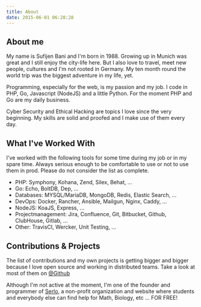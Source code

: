 ```yaml
---
title: About
date: 2015-06-01 06:28:28
---
```


## About me
My name is Sufijen Bani and I'm born in 1988. Growing up in Munich was great and I still enjoy the city-life here. But I also love to travel, meet new people, cultures and I'm not rooted in Germany. My ten month round the world trip was the biggest adventure in my life, yet.

Programming, especially for the web, is my passion and my job. I code in PHP, Go, Javascript (NodeJS) and a little Python. For the moment PHP and Go are my daily business.

Cyber Security and Ethical Hacking are topics I love since the very beginning. My skills are solid and proofed and I make use of them every day.

## What I've Worked With
I've worked with the following tools for some time during my job or in my spare time. Always serious enough to be comfortable to use or not to use them in prod. Please do not consider the list as complete.

 - PHP: Symphony, Kohana, Zend, Silex, Behat, ...
 - Go: Echo, BoltDB, Dep, ...
 - Databases: MYSQL/MariaDB, MongoDB, Redis, Elastic Search, ...
 - DevOps: Docker, Rancher, Ansible, Mailgun, Nginx, Caddy, ...
 - NodeJS: KoaJS, Express, ...
 - Projectmanagement: Jira, Confluence, Git, Bitbucket, Github, ClubHouse, Gitlab, ...
 - Other: TravisCI, Wercker, Unit Testing, ...

## Contributions & Projects
The list of contributions and my own projects is getting bigger and bigger because I love open source and working in distributed teams.
Take a look at most of them on [@Github](https://github.com/sbani)

Although I'm not active at the moment, I'm one of the founder and programmer of [Serlo](https://serlo.org), a non-profit organization and website where students and everybody else can find help for Math, Biology, etc ... FOR FREE!
